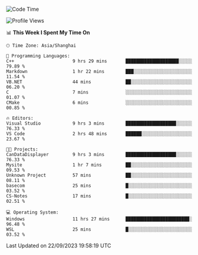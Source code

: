 <!--START_SECTION:waka-->
![Code Time](http://img.shields.io/badge/Code%20Time-1%2C262%20hrs%204%20mins-blue)

![Profile Views](http://img.shields.io/badge/Profile%20Views-3-blue)

📊 **This Week I Spent My Time On** 

```text
🕑︎ Time Zone: Asia/Shanghai

💬 Programming Languages: 
C++                      9 hrs 29 mins       ████████████████████░░░░░   79.89 % 
Markdown                 1 hr 22 mins        ███░░░░░░░░░░░░░░░░░░░░░░   11.54 % 
VB.NET                   44 mins             ██░░░░░░░░░░░░░░░░░░░░░░░   06.20 % 
C                        7 mins              ░░░░░░░░░░░░░░░░░░░░░░░░░   01.07 % 
CMake                    6 mins              ░░░░░░░░░░░░░░░░░░░░░░░░░   00.85 % 

🔥 Editors: 
Visual Studio            9 hrs 3 mins        ███████████████████░░░░░░   76.33 % 
VS Code                  2 hrs 48 mins       ██████░░░░░░░░░░░░░░░░░░░   23.67 % 

🐱‍💻 Projects: 
CanDataDisplayer         9 hrs 3 mins        ███████████████████░░░░░░   76.33 % 
Mysite                   1 hr 7 mins         ██░░░░░░░░░░░░░░░░░░░░░░░   09.53 % 
Unknown Project          57 mins             ██░░░░░░░░░░░░░░░░░░░░░░░   08.11 % 
basecom                  25 mins             █░░░░░░░░░░░░░░░░░░░░░░░░   03.52 % 
CS-Notes                 17 mins             █░░░░░░░░░░░░░░░░░░░░░░░░   02.51 % 

💻 Operating System: 
Windows                  11 hrs 27 mins      ████████████████████████░   96.48 % 
WSL                      25 mins             █░░░░░░░░░░░░░░░░░░░░░░░░   03.52 % 
```


 Last Updated on 22/09/2023 19:58:19 UTC
<!--END_SECTION:waka-->